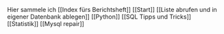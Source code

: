Hier sammele ich 
[[Index fürs Berichtsheft]]
[[Start]]
[[Liste abrufen und in eigener Datenbank ablegen]]
[[Python]]
[[SQL Tipps und Tricks]]
[[Statistik]]
[[Mysql repair]]